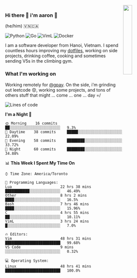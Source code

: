 <img src="https://media.giphy.com/media/l1J9LMNeWISnddECA/giphy.gif" align="right" width="24%" />

### Hi there 👋 i'm aaron :wolf:
(he/him) 🇻🇳🇨🇦

<p align="left">
    <img alt="Python" src="https://img.shields.io/badge/-Python-blue?style=flat-square&logo=python&logoColor=white" />
    <img alt="Go" src="https://img.shields.io/badge/-Golang-46a2f1?style=flat-square&logo=go&logoColor=white" />
    <img alt="VimL" src="https://img.shields.io/badge/-VimL-66d124?style=flat-square&logo=vim&logoColor=white" />
    <img alt="Docker" src="https://img.shields.io/badge/-Docker-1bd7de?style=flat-square&logo=docker&logoColor=white" />
</p>

I am a software developer from Hanoi, Vietnam. I spend countless hours improving my [dotfiles](https://github.com/aarnphm/dotfiles), working on side projects, drinking coffee, cooking and sometimes sending V5s in the climbing gym.

### What I'm working on
Working remotely for [@gpay](http://gpay.vn/en/home_en/). On the side, i'm grinding out leetcode :worried:, working some projects, and tons of others stuff that might ... come ... one ... day =/



<!--START_SECTION:waka-->
![Lines of code](https://img.shields.io/badge/From%20Hello%20World%20I%27ve%20Written-3.1%20million%20lines%20of%20code-blue)

**I'm a Night 🦉** 

```text
🌞 Morning    16 commits     ██░░░░░░░░░░░░░░░░░░░░░░░   9.3% 
🌆 Daytime    38 commits     █████░░░░░░░░░░░░░░░░░░░░   22.09% 
🌃 Evening    58 commits     ████████░░░░░░░░░░░░░░░░░   33.72% 
🌙 Night      60 commits     ████████░░░░░░░░░░░░░░░░░   34.88%

```


📊 **This Week I Spent My Time On** 

```text
⌚︎ Time Zone: America/Toronto

💬 Programming Languages: 
Lua                      22 hrs 38 mins      ███████████░░░░░░░░░░░░░░   46.49% 
Other                    8 hrs 2 mins        ████░░░░░░░░░░░░░░░░░░░░░   16.5% 
Bash                     7 hrs 46 mins       ████░░░░░░░░░░░░░░░░░░░░░   15.96% 
C                        4 hrs 55 mins       ██░░░░░░░░░░░░░░░░░░░░░░░   10.11% 
VimL                     3 hrs 24 mins       █░░░░░░░░░░░░░░░░░░░░░░░░   7.0%

🔥 Editors: 
Vim                      48 hrs 31 mins      █████████████████████████   99.68% 
VS Code                  9 mins              ░░░░░░░░░░░░░░░░░░░░░░░░░   0.32%

💻 Operating System: 
Linux                    48 hrs 41 mins      █████████████████████████   100.0%

```


<!--END_SECTION:waka-->

<!--
**aarnphm/aarnphm** is a ✨ _special_ ✨ repository because its `README.md` (this file) appears on your GitHub profile.

Here are some ideas to get you started:

- 🔭 I’m currently working on ...
- 🌱 I’m currently learning ...
- 👯 I’m looking to collaborate on ...
- 🤔 I’m looking for help with ...
- 💬 Ask me about ...
- 📫 How to reach me: ...
- 😄 Pronouns: ...
- ⚡ Fun fact: ...
-->
